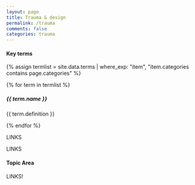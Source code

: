 ```yaml
---
layout: page
title: Trauma & design
permalink: /trauma
comments: false
categories: trauma
---
```


<div class="row justify-content-between">
<div class="col-md-8 pr-5">

<h4>Key terms</h4>

{% assign termlist = site.data.terms | where_exp: "item", "item.categories contains page.categories" %}

{% for term in termlist %}

<div class="card">
  <h5 class="card-title">{{ term.name }}</h5>
  <p class="card-text">{{ term.definition }}</p>
</div>

{% endfor %}

<p>LINKS</p>

<p>LINKS</p>

<h4>Topic Area</h4>

<p>LINKS!</p>

</div>

</div>
